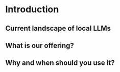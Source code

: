 # Introduction

## Current landscape of local LLMs

## What is our offering?

## Why and when should you use it?
